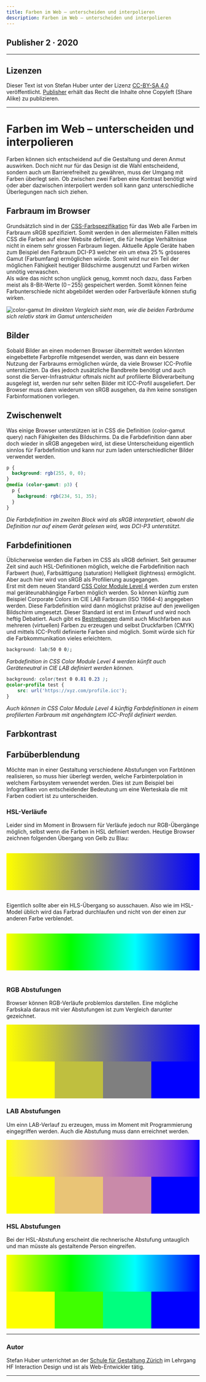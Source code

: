 ```yaml
---
title: Farben im Web – unterscheiden und interpolieren
description: Farben im Web – unterscheiden und interpolieren
---
```



<style type="text/css">

.rgbGradient { background-image: linear-gradient(to right, #ffff00 0%, #ffff00 25%, #bfbf3f 25%, #bfbf3f 50%, #7f7f7f 50%, #7f7f7f 75%, #3f3fbf 75%, #0000ff 75%, #0000ff 100%) ;}.labGradient { background-image: linear-gradient(to right, #fffe00 0%, #fffe00 25%, #e9c476 25%, #e9c476 50%, #c98aa9 50%, #c98aa9 75%, #974fd5 75%, #0000ff 75%, #0000ff 100%) ;}.hlsGradient { background-image: linear-gradient(to right, #feff00 0%, #feff00 25%, #3fff00 25%, #3fff00 50%, #00ff7f 50%, #00ff7f 75%, #00bfff 75%, #0000ff 75%, #0000ff 100%) ;}.rgbGradientL { background-image: linear-gradient(to right, #ffff00 0%, #0000ff 100%) ;}.labGradientL { background-image: linear-gradient(to right, #fffe00 0%, #fefc13 1.0101010101010102%, #fdfa1e 2.0202020202020203%, #fcf727 3.0303030303030303%, #fcf52e 4.040404040404041%, #fbf334 5.05050505050505%, #faf039 6.0606060606060606%, #f9ee3e 7.07070707070707%, #f9eb42 8.080808080808081%, #f8e946 9.090909090909092%, #f7e74a 10.1010101010101%, #f6e44e 11.11111111111111%, #f5e252 12.121212121212121%, #f4df55 13.131313131313133%, #f4dd58 14.14141414141414%, #f3db5b 15.151515151515152%, #f2d85e 16.161616161616163%, #f1d661 17.17171717171717%, #f0d464 18.181818181818183%, #efd167 19.19191919191919%, #eecf6a 20.2020202020202%, #edcd6c 21.21212121212121%, #ecca6f 22.22222222222222%, #ebc871 23.232323232323232%, #eac574 24.242424242424242%, #e9c376 25.252525252525253%, #e8c179 26.262626262626267%, #e7be7b 27.27272727272727%, #e6bc7d 28.28282828282828%, #e5ba80 29.292929292929294%, #e3b782 30.303030303030305%, #e2b584 31.313131313131315%, #e1b386 32.323232323232325%, #e0b088 33.33333333333333%, #dfae8b 34.34343434343434%, #deac8d 35.35353535353536%, #dca98f 36.36363636363637%, #dba791 37.37373737373738%, #daa593 38.38383838383838%, #d8a295 39.39393939393939%, #d7a097 40.4040404040404%, #d69e99 41.41414141414141%, #d49b9b 42.42424242424242%, #d3999d 43.43434343434344%, #d2979f 44.44444444444444%, #d094a1 45.45454545454545%, #cf92a3 46.464646464646464%, #cd90a4 47.474747474747474%, #cc8da6 48.484848484848484%, #ca8ba8 49.494949494949495%, #c889aa 50.505050505050505%, #c786ac 51.515151515151516%, #c584ae 52.52525252525253%, #c482b0 53.535353535353536%, #c27fb1 54.54545454545454%, #c07db3 55.55555555555556%, #be7bb5 56.56565656565656%, #bd78b7 57.57575757575758%, #bb76b9 58.58585858585859%, #b974ba 59.59595959595959%, #b771bc 60.60606060606061%, #b56fbe 61.61616161616161%, #b36dc0 62.62626262626263%, #b16ac2 63.63636363636363%, #af68c3 64.64646464646465%, #ad66c5 65.65656565656566%, #ab63c7 66.66666666666666%, #a961c9 67.67676767676768%, #a75eca 68.68686868686868%, #a45ccc 69.6969696969697%, #a25ace 70.70707070707071%, #a057cf 71.71717171717171%, #9d55d1 72.72727272727273%, #9b52d3 73.73737373737373%, #9850d5 74.74747474747475%, #954dd6 75.75757575757575%, #934bd8 76.76767676767676%, #9049da 77.77777777777779%, #8d46db 78.78787878787878%, #8a44dd 79.7979797979798%, #8741df 80.8080808080808%, #843ee0 81.81818181818183%, #803ce2 82.82828282828282%, #7d39e4 83.83838383838383%, #7937e5 84.84848484848484%, #7634e7 85.85858585858585%, #7231e9 86.86868686868688%, #6e2eea 87.87878787878788%, #692cec 88.88888888888889%, #6529ee 89.8989898989899%, #6026f0 90.9090909090909%, #5b23f1 91.91919191919192%, #551ff3 92.92929292929293%, #4f1cf5 93.93939393939394%, #4818f6 94.94949494949495%, #4115f8 95.95959595959596%, #3810fa 96.96969696969697%, #2d0bfb 97.97979797979798%, #1e05fd 98.98989898989899%, #0000ff 100%) ;}.hlsGradientL { background-image: linear-gradient(to right, #feff00 0%, #f7ff00 1.0101010101010102%, #efff00 2.0202020202020203%, #e7ff00 3.0303030303030303%, #e0ff00 4.040404040404041%, #d8ff00 5.05050505050505%, #d0ff00 6.0606060606060606%, #c8ff00 7.07070707070707%, #c1ff00 8.080808080808081%, #b9ff00 9.090909090909092%, #b1ff00 10.1010101010101%, #a9ff00 11.11111111111111%, #a2ff00 12.121212121212121%, #9aff00 13.131313131313133%, #92ff00 14.14141414141414%, #8bff00 15.151515151515152%, #83ff00 16.161616161616163%, #7bff00 17.17171717171717%, #73ff00 18.181818181818183%, #6cff00 19.19191919191919%, #64ff00 20.2020202020202%, #5cff00 21.21212121212121%, #54ff00 22.22222222222222%, #4dff00 23.232323232323232%, #45ff00 24.242424242424242%, #3dff00 25.252525252525253%, #36ff00 26.262626262626267%, #2eff00 27.27272727272727%, #26ff00 28.28282828282828%, #1eff00 29.292929292929294%, #17ff00 30.303030303030305%, #0fff00 31.313131313131315%, #07ff00 32.323232323232325%, #00ff00 33.33333333333333%, #00ff07 34.34343434343434%, #00ff0f 35.35353535353536%, #00ff17 36.36363636363637%, #00ff1e 37.37373737373738%, #00ff26 38.38383838383838%, #00ff2e 39.39393939393939%, #00ff36 40.4040404040404%, #00ff3d 41.41414141414141%, #00ff45 42.42424242424242%, #00ff4d 43.43434343434344%, #00ff54 44.44444444444444%, #00ff5c 45.45454545454545%, #00ff64 46.464646464646464%, #00ff6c 47.474747474747474%, #00ff73 48.484848484848484%, #00ff7b 49.494949494949495%, #00ff83 50.505050505050505%, #00ff8b 51.515151515151516%, #00ff92 52.52525252525253%, #00ff9a 53.535353535353536%, #00ffa2 54.54545454545454%, #00ffaa 55.55555555555556%, #00ffb1 56.56565656565656%, #00ffb9 57.57575757575758%, #00ffc1 58.58585858585859%, #00ffc8 59.59595959595959%, #00ffd0 60.60606060606061%, #00ffd8 61.61616161616161%, #00ffe0 62.62626262626263%, #00ffe7 63.63636363636363%, #00ffef 64.64646464646465%, #00fff7 65.65656565656566%, #00feff 66.66666666666666%, #00f7ff 67.67676767676768%, #00efff 68.68686868686868%, #00e7ff 69.6969696969697%, #00e0ff 70.70707070707071%, #00d8ff 71.71717171717171%, #00d0ff 72.72727272727273%, #00c8ff 73.73737373737373%, #00c1ff 74.74747474747475%, #00b9ff 75.75757575757575%, #00b1ff 76.76767676767676%, #00a9ff 77.77777777777779%, #00a2ff 78.78787878787878%, #009aff 79.7979797979798%, #0092ff 80.8080808080808%, #008bff 81.81818181818183%, #0083ff 82.82828282828282%, #007bff 83.83838383838383%, #0073ff 84.84848484848484%, #006cff 85.85858585858585%, #0064ff 86.86868686868688%, #005cff 87.87878787878788%, #0055ff 88.88888888888889%, #004dff 89.8989898989899%, #0045ff 90.9090909090909%, #003dff 91.91919191919192%, #0036ff 92.92929292929293%, #002eff 93.93939393939394%, #0026ff 94.94949494949495%, #001eff 95.95959595959596%, #0017ff 96.96969696969697%, #000fff 97.97979797979798%, #0007ff 98.98989898989899%, #0000ff 100%) ;}



.gradient-01 {
  background-image: linear-gradient(90deg, #be6a39, #64badf);
}
.gradient-02 {
  background-image: linear-gradient(90deg, #ea4c3c, #ddf536);
}

.gradient-02-hsl {
  background-image: linear-gradient(90deg, hsl(6, 81%, 58%), hsl(68, 91%, 59%));
}

.test-patchs {
  width: 100%;
  height: 6rem;
}


.bg-red-srgb{
  background: rgb(234, 51, 35);
}

.bg-red-srgb-p3{
  background: rgb(255, 0, 0);
}

@media (color-gamut: p3) {
  .bg-red-srgb-p3 {
    background: rgb(234, 51, 35);
  }
}



.gradient-hsl {
  background-image: linear-gradient(90deg, hsl(60, 100%, 50%), hsl(240, 100%, 50%));
}


</style>



<!--
<div class="test-patchs gradient-01"></div>
-
<div class="test-patchs gradient-02"></div>
-
<div class="test-patchs gradient-02-hsl"></div>
-
<div class="test-patchs bg-red-srgb-p3"></div>
-
<div class="test-patchs bg-red-srgb"></div>

 -->



## Publisher 2 · 2020

<hr />

## Lizenzen
Dieser Text ist von Stefan Huber unter der Lizenz [CC-BY-SA 4.0](https://creativecommons.org/licenses/by-sa/4.0/) veröffentlicht. [Publisher](https://publisher.ch/) erhält das Recht die Inhalte ohne Copyleft (Share Alike) zu publizieren.


<hr />


# Farben im Web – unterscheiden und interpolieren


<lead>

Farben können sich entscheidend auf die Gestaltung und deren Anmut auswirken. Doch nicht nur für das Design ist die Wahl entscheidend, sondern auch um Barrierefreiheit zu gewähren, muss der Umgang mit Farben überlegt sein. Ob zwischen zwei Farben eine Kontrast benötigt wird oder aber dazwischen interpoliert werden soll kann ganz unterschiedliche Überlegungen nach sich ziehen.

</lead>

## Farbraum im Browser
Grundsätzlich sind in der [CSS-Farbspezifikation](https://www.w3.org/TR/css-color-3/#SRGB) für das Web alle Farben im Farbraum sRGB spezifiziert. Somit werden in den allermeisten Fällen mittels CSS die Farben auf einer Website definiert, die für heutige Verhältnisse nicht in einem sehr grossen Farbraum liegen. Aktuelle Apple Geräte haben zum Beispiel den Farbraum DCI-P3 welcher ein um etwa 25 % grösseres Gamut (Farbumfang) ermöglichen würde. Somit wird nur ein Teil der möglichen Fähigkeit heutiger Bildschirme ausgenutzt und Farben wirken unnötig verwaschen.  
Als wäre das nicht schon unglück genug, kommt noch dazu, dass Farben meist als 8-Bit-Werte (0 – 255) gespeichert werden. Somit können feine Farbunterschiede nicht abgebildet werden oder Farbverläufe können stufig wirken.

![color-gamut](./img/color-gamut@3x.png)
*Im direkten Vergleich sieht man, wie die beiden Farbräume sich relativ stark im Gamut unterscheiden*


## Bilder
Sobald Bilder an einen modernen Browser übermittelt werden könnten eingebettete Farbprofile mitgesendet werden, was dann ein bessere Nutzung der Farbraums ermöglichen würde, da viele Browser ICC-Profile unterstüzten. Da dies jedoch zusätzliche Bandbreite benötigt und auch sonst die Server-Infrastruktur oftmals nicht auf profilierte Bildverarbeitung ausgelegt ist, werden nur sehr selten Bilder mit ICC-Profil ausgeliefert. Der Browser muss dann wiederum von sRGB ausgehen, da ihm keine sonstigen Farbinformationen vorliegen.  

## Zwischenwelt
Was einige Browser unterstützen ist in CSS die Definition (color-gamut query) nach Fähigkeiten des Bildschirms. Da die Farbdefinition dann aber doch wieder in sRGB angegeben wird, ist diese Unterscheidung eigentlich sinnlos für Farbdefinition und kann nur zum laden unterschiedlicher Bilder verwendet werden.


```css
p {
  background: rgb(255, 0, 0);
}
@media (color-gamut: p3) {
  p {
    background: rgb(234, 51, 35);
  }
}
```
*Die Farbdefinition im zweiten Block wird als sRGB interpretiert, obwohl die Definition nur auf einem Gerät gelesen wird, was DCI-P3 unterstützt.*



## Farbdefinitionen
Üblicherweise werden die Farben im CSS als sRGB definiert. Seit geraumer Zeit sind auch HSL-Definitionen möglich, welche die Farbdefinition nach Farbwert (hue), Farbsättigung (saturation)  Helligkeit (lightness) ermöglicht. Aber auch hier wird von sRGB als Profilierung ausgegangen.  
Erst mit dem neuen Standard [CSS Color Module Level 4](https://www.w3.org/TR/css-color-4/) werden zum ersten mal geräteunabhängige Farben möglich werden. So können künftig zum Beispiel Corporate Colors im CIE LAB Farbraum (ISO 11664-4) angegeben werden. Diese Farbdefinition wird dann möglichst präzise auf den jeweiligen Bildschirm umgesetzt. Dieser Standard ist erst im Entwurf und wird noch heftig Debatiert. Auch gibt es [Bestrebungen](https://github.com/w3c/csswg-drafts/issues/2023#issuecomment-553791757) damit auch Mischfarben aus mehreren (virtuellen) Farben zu erzeugen und selbst Druckfarben (CMYK) und mittels ICC-Profil definierte Farben sind möglich. Somit würde sich für die Farbkommunikation vieles erleichtern.

```css
background: lab(50 0 0);
```
*Farbdefinition in CSS Color Module Level 4 werden künfit auch Geräteneutral in CIE LAB definiert werden können.*


```css
background: color(test 0 0.81 0.23 );
@color-profile test {
    src: url('https://xyz.com/profile.icc');
}
```
*Auch können in CSS Color Module Level 4 künftig Farbdefinitionen in einem profilierten Farbraum mit angehängtem ICC-Profil definiert werden.*


## Farbkontrast


## Farbüberblendung
Möchte man in einer Gestaltung verschiedene Abstufungen von Farbtönen realisieren, so muss hier überlegt werden, welche Farbinterpolation in welchem Farbsystem verwendet werden. Dies ist zum Beispiel bei Infografiken von entscheidender Bedeutung um eine Werteskala die mit Farben codiert ist zu unterscheiden.  



### HSL-Verläufe
Leider sind im Moment in Browsern für Verläufe jedoch nur RGB-Übergänge möglich, selbst wenn die Farben in HSL definiert werden.
Heutige Browser zeichnen folgenden Übergang von Gelb zu Blau:

<br />
<div class="test-patchs gradient-hsl"></div>
<br />

Eigentlich sollte aber ein HLS-Übergang so ausschauen. Also wie im HSL-Model üblich wird das Farbrad durchlaufen und nicht von der einen zur anderen Farbe verblendet.

<br />
<div class="test-patchs hlsGradientL"></div>
<br />

### RGB Abstufungen
Browser können RGB-Verläufe problemlos darstellen. Eine mögliche Farbskala daraus mit vier Abstufungen ist zum Vergleich darunter gezeichnet.
<div class="test-patchs rgbGradientL"></div>
<div class="test-patchs rgbGradient"></div>

### LAB Abstufungen
Um einn LAB-Verlauf zu erzeugen, muss im Moment mit Programmierung eingegriffen werden. Auch die Abstufung muss dann erreichnet werden.
<div class="test-patchs labGradientL"></div>
<div class="test-patchs labGradient"></div>

### HSL Abstufungen
Bei der HSL-Abstufung erscheint die rechnerische Abstufung untauglich und man müsste als gestaltende Person eingreifen.

<div class="test-patchs hlsGradientL"></div>
<div class="test-patchs hlsGradient"></div>






<hr />

### Autor
Stefan Huber unterrichtet an der [Schule für Gestaltung Zürich](https://sfgz.ch/) im Lehrgang HF Interaction Design und ist als Web-Entwickler tätig.


<hr />
